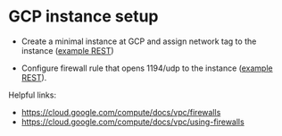 # GCP instance setup

* Create a minimal instance at GCP and assign network tag to the instance ([example REST](vm_instance.json))

* Configure firewall rule that opens 1194/udp to the instance ([example REST](firewall_rule.json)).

Helpful links:
* https://cloud.google.com/compute/docs/vpc/firewalls
* https://cloud.google.com/compute/docs/vpc/using-firewalls

